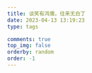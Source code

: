 ```yaml
---
title: 谈笑有鸿儒，往来无白丁
date: 2023-04-13 13:19:23
type: tags

comments: true
top_img: false
orderby: random
order: -1
---
```


<div id="tags-chart" data-length="10" style="height: 300px; padding: 10px;"></div>
